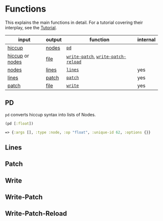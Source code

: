 # Functions

This explains the main functions in detail. For a tutorial covering their interplay, see the [Tutorial](tutorial.md).

| input                                               | output                  | function                                                                   | internal |
|-----------------------------------------------------|-------------------------|----------------------------------------------------------------------------|----------|
| [hiccup](types.md#hiccup)                           | [nodes](types.md#node)  | [`pd`](#PD)                                                                |          |
| [hiccup](types.md#hiccup) or [nodes](types.md#node) | [file](types.md#file)   | [`write-patch`](#write-patch), [`write-patch-reload`](#write-patch-reload) |          |
| [nodes](types.md#node)                              | [lines](types.md#lines) | [`lines`](#lines)                                                          | yes      |
| [lines](types.md#lines)                             | [patch](types.md#patch) | [`patch`](#patch)                                                          | yes      |
| [patch](types.md#patch)                             | [file](types.md#file)   | [`write`](#write)                                                          | yes      |

## PD

`pd` converts hiccup syntax into lists of Nodes. 

```clojure
(pd [:float])

=> {:args [], :type :node, :op "float", :unique-id 62, :options {}}

```

## Lines

## Patch

## Write

## Write-Patch

## Write-Patch-Reload
